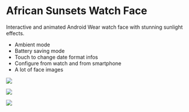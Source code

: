# African Sunsets Watch Face

Interactive and animated Android Wear watch face with stunning sunlight effects.
- Ambient mode
- Battery saving mode
- Touch to change date format infos
- Configure from watch and from smartphone
- A lot of face images

![](https://raw.githubusercontent.com/ubelab/african_sunsets_watch_face/master/images/screen_SHOR_3.png)  
  
![](https://raw.githubusercontent.com/ubelab/african_sunsets_watch_face/master/images/screen_SHOR_4.png)
  
![](https://raw.githubusercontent.com/ubelab/african_sunsets_watch_face/master/images/device-2015-09-27-153930.png)
